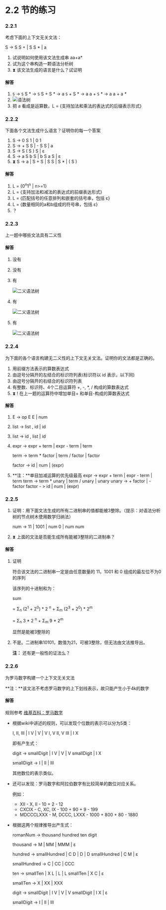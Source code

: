 # 2.2 节的练习

### 2.2.1

考虑下面的上下文无关文法：
S -> S S + | S S * | a1. 试说明如何使用该文法生成串 aa+a*2. 试为这个串构造一颗语法分析树
3. ⧗ 该文法生成的语言是什么？试证明 #### 解答
1. `S` -> `S` S * -> `S` S + S * -> a `S` + S * -> a a + `S` * -> a a + a *	
2. ![语法树](https://raw.github.com/fool2fish/dragon-book-practice-answer/master/ch02/2.2/assets/2.2.1-2.png)
3. 把 a 看成是运算数，L = {支持加法和乘法的表达式的后缀表示形式}### 2.2.2
下面各个文法生成什么语言？证明你的每一个答案
1. S -> 0 S 1 | 0 12. S -> + S S | - S S | a3. S -> S ( S ) S | ε4. S -> a S b S | b S a S | ε5. ⧗ S -> a | S + S | S S | S * | ( S ) 
#### 解答
1. L = {0<sup>n</sup>1<sup>n</sup> | n>=1}
2. L = {支持加法和减法的表达式的前缀表达形式}
3. L = {匹配括号的任意排列和嵌套的括号串，包括 ε}
4. L = {数量相同的a和b组成的符号串，包括 ε}
5. ？### 2.2.3
上一题中哪些文法具有二义性
#### 解答
1. 没有
2. 没有
3. 有
    
   ![二义语法树](https://raw.github.com/fool2fish/dragon-book-practice-answer/master/ch02/2.2/assets/2.2.3-3.png)
    
4. 有

    ![二义语法树](https://raw.github.com/fool2fish/dragon-book-practice-answer/master/ch02/2.2/assets/2.2.3-4.png)
    
5. 有

    ![二义语法树](https://raw.github.com/fool2fish/dragon-book-practice-answer/master/ch02/2.2/assets/2.2.3-5.png)
### 2.2.4
为下面的各个语言构建无二义性的上下文无关文法。证明你的文法都是正确的。
1. 用前缀方法表示的算数表达式2. 由逗号分隔开的左结合的标识符列表(标识符以 id 表示，以下同)3. 由逗号分隔开的右结合的标识符列表4. 有整数、标识符、4个二目运算符 +, -, *, / 构成的算数表达式5. ⧗ ! 在上一题的运算符中增加单目+ 和单目-构成的算数表达式
#### 解答
1.  E -> op E E | num2.  list -> list , id | id
3.  list -> id , list | id
4.  expr -> expr + term | expr - term | term
    
    term -> term * factor | term / factor | factor
    
    factor -> id | num | (expr)
5.  **注：**单目加减运算的优先级最高
    expr -> expr + term | expr - term | term
    term -> term * unary | term / unary | unary
    unary -> + factor | - factor
    factor - > id | num | (expr)
### 2.2.5 1. 证明：用下面文法生成的所有二进制串的值都能被3整除。（提示：对语法分析树的节点树木使用数学归纳法）
    num -> 11 | 1001 | num 0 | num num
2.  ⧗ 上面的文法是否能生成所有能被3整除的二进制串？#### 解答
1. 证明
    符合该文法的二进制串一定是由任意数量的 11，1001 和 0 组成的最左位不为0的序列
    该序列的十进制和为：
    sum 
    = Σ<sub>n</sub> (2<sup>1</sup> + 2<sup>0</sup>) * 2 <sup>n</sup> + Σ<sub>m</sub> (2<sup>3</sup> + 2<sup>0</sup>) * 2<sup>m</sup>
    = Σ<sub>n</sub> 3 * 2 <sup>n</sup> + Σ<sub>m</sub> 9 * 2<sup>m</sup>
    显然是能被3整除的
2. 不是。二进制串10101，数值为21，可被3整除，但无法由文法推导出。
    **注：** 还有更一般性的证法么？
### 2.2.6
为罗马数字构建一个上下文无关文法
**注：**该文法不考虑罗马数字的上下划线表示，故只能产生小于4k的数字
#### 解答规则参考 [维基百科：罗马数字](http://zh.wikipedia.org/wiki/%E7%BD%97%E9%A9%AC%E6%95%B0%E5%AD%97)- 根据wiki中讲述的规则，可以发现个位数的表示可以分为5类：
    I, II, III | I V | V | V I, V II, V III | I X
    即有产生式：
    digit -> smallDigit | I V | V | V smallDigit | I X
    smallDigit -> I | II | III 

    其他数位的表示类似。- 还可以发现：罗马数字和阿拉伯数字有比较简单的数位对应关系。
    例如：

    - XII - X, II - 10 + 2 - 12
    - CXCIX - C, XC, IX - 100 + 90 + 9 - 199    - MDCCCLXXX - M, DCCC, LXXX - 1000 + 800 + 80 - 1880

- 根据这两个规律推导出产生式：

    romanNum -> thousand hundred ten digit

    thousand -> M | MM | MMM | ε 

    hundred -> smallHundred | C D | D | D smallHundred | C M | ε
    smallHundred -> C | CC | CCC 

    ten -> smallTen | X L | L | L smallTen | X C | ε
    smallTen -> X | XX | XXX 

    digit -> smallDigit | I V | V | V smallDigit | I X | ε
    smallDigit -> I | II | III 